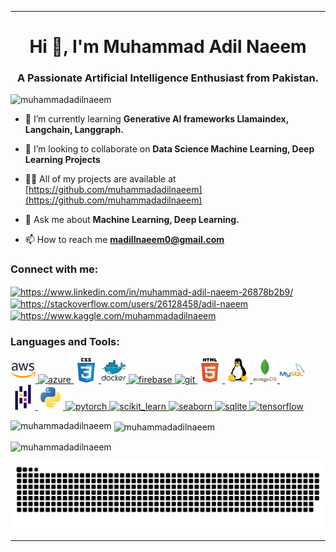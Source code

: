 
-----


<h1 align="center">Hi 👋, I'm Muhammad Adil Naeem</h1>
<h3 align="center">A Passionate Artificial Intelligence Enthusiast from Pakistan.</h3>

<p align="left"> <img src="https://komarev.com/ghpvc/?username=muhammadadilnaeem&label=Profile%20views&color=0e75b6&style=flat" alt="muhammadadilnaeem" /> </p>

- 🌱 I’m currently learning **Generative AI frameworks Llamaindex, Langchain, Langgraph.**

- 👯 I’m looking to collaborate on **Data Science Machine Learning, Deep Learning Projects**

- 👨‍💻 All of my projects are available at [https://github.com/muhammadadilnaeem](https://github.com/muhammadadilnaeem)

- 💬 Ask me about **Machine Learning, Deep Learning.**

- 📫 How to reach me **madillnaeem0@gmail.com**

<h3 align="left">Connect with me:</h3>
<p align="left">
<a href="https://www.linkedin.com/in/muhammad-adil-naeem-26878b2b9/" target="blank"><img align="center" src="https://raw.githubusercontent.com/rahuldkjain/github-profile-readme-generator/master/src/images/icons/Social/linked-in-alt.svg" alt="https://www.linkedin.com/in/muhammad-adil-naeem-26878b2b9/" height="30" width="40" /></a>
<a href="https://stackoverflow.com/users/26128458/adil-naeem" target="blank"><img align="center" src="https://raw.githubusercontent.com/rahuldkjain/github-profile-readme-generator/master/src/images/icons/Social/stack-overflow.svg" alt="https://stackoverflow.com/users/26128458/adil-naeem" height="30" width="40" /></a>
<a href="https://www.kaggle.com/muhammadadilnaeem" target="blank"><img align="center" src="https://raw.githubusercontent.com/rahuldkjain/github-profile-readme-generator/master/src/images/icons/Social/kaggle.svg" alt="https://www.kaggle.com/muhammadadilnaeem" height="30" width="40" /></a>
</p>

<h3 align="left">Languages and Tools:</h3>
<p align="left"> <a href="https://aws.amazon.com" target="_blank" rel="noreferrer"> <img src="https://raw.githubusercontent.com/devicons/devicon/master/icons/amazonwebservices/amazonwebservices-original-wordmark.svg" alt="aws" width="40" height="40"/> </a> <a href="https://azure.microsoft.com/en-in/" target="_blank" rel="noreferrer"> <img src="https://www.vectorlogo.zone/logos/microsoft_azure/microsoft_azure-icon.svg" alt="azure" width="40" height="40"/> </a> <a href="https://www.w3schools.com/css/" target="_blank" rel="noreferrer"> <img src="https://raw.githubusercontent.com/devicons/devicon/master/icons/css3/css3-original-wordmark.svg" alt="css3" width="40" height="40"/> </a> <a href="https://www.docker.com/" target="_blank" rel="noreferrer"> <img src="https://raw.githubusercontent.com/devicons/devicon/master/icons/docker/docker-original-wordmark.svg" alt="docker" width="40" height="40"/> </a> <a href="https://firebase.google.com/" target="_blank" rel="noreferrer"> <img src="https://www.vectorlogo.zone/logos/firebase/firebase-icon.svg" alt="firebase" width="40" height="40"/> </a> <a href="https://git-scm.com/" target="_blank" rel="noreferrer"> <img src="https://www.vectorlogo.zone/logos/git-scm/git-scm-icon.svg" alt="git" width="40" height="40"/> </a> <a href="https://www.w3.org/html/" target="_blank" rel="noreferrer"> <img src="https://raw.githubusercontent.com/devicons/devicon/master/icons/html5/html5-original-wordmark.svg" alt="html5" width="40" height="40"/> </a> <a href="https://www.linux.org/" target="_blank" rel="noreferrer"> <img src="https://raw.githubusercontent.com/devicons/devicon/master/icons/linux/linux-original.svg" alt="linux" width="40" height="40"/> </a> <a href="https://www.mongodb.com/" target="_blank" rel="noreferrer"> <img src="https://raw.githubusercontent.com/devicons/devicon/master/icons/mongodb/mongodb-original-wordmark.svg" alt="mongodb" width="40" height="40"/> </a> <a href="https://www.mysql.com/" target="_blank" rel="noreferrer"> <img src="https://raw.githubusercontent.com/devicons/devicon/master/icons/mysql/mysql-original-wordmark.svg" alt="mysql" width="40" height="40"/> </a> <a href="https://pandas.pydata.org/" target="_blank" rel="noreferrer"> <img src="https://raw.githubusercontent.com/devicons/devicon/2ae2a900d2f041da66e950e4d48052658d850630/icons/pandas/pandas-original.svg" alt="pandas" width="40" height="40"/> </a> <a href="https://www.python.org" target="_blank" rel="noreferrer"> <img src="https://raw.githubusercontent.com/devicons/devicon/master/icons/python/python-original.svg" alt="python" width="40" height="40"/> </a> <a href="https://pytorch.org/" target="_blank" rel="noreferrer"> <img src="https://www.vectorlogo.zone/logos/pytorch/pytorch-icon.svg" alt="pytorch" width="40" height="40"/> </a> <a href="https://scikit-learn.org/" target="_blank" rel="noreferrer"> <img src="https://upload.wikimedia.org/wikipedia/commons/0/05/Scikit_learn_logo_small.svg" alt="scikit_learn" width="40" height="40"/> </a> <a href="https://seaborn.pydata.org/" target="_blank" rel="noreferrer"> <img src="https://seaborn.pydata.org/_images/logo-mark-lightbg.svg" alt="seaborn" width="40" height="40"/> </a> <a href="https://www.sqlite.org/" target="_blank" rel="noreferrer"> <img src="https://www.vectorlogo.zone/logos/sqlite/sqlite-icon.svg" alt="sqlite" width="40" height="40"/> </a> <a href="https://www.tensorflow.org" target="_blank" rel="noreferrer"> <img src="https://www.vectorlogo.zone/logos/tensorflow/tensorflow-icon.svg" alt="tensorflow" width="40" height="40"/> </a> </p>

<p><img align="left" src="https://github-readme-stats.vercel.app/api/top-langs?username=muhammadadilnaeem&show_icons=true&locale=en&layout=compact" alt="muhammadadilnaeem" /></p>

<p>&nbsp;<img align="center" src="https://github-readme-stats.vercel.app/api?username=muhammadadilnaeem&show_icons=true&locale=en" alt="muhammadadilnaeem" /></p>

<p><img align="center" src="https://github-readme-streak-stats.herokuapp.com/?user=muhammadadilnaeem&" alt="muhammadadilnaeem" /></p>


<picture>
  <source media="(prefers-color-scheme: dark)" srcset="https://raw.githubusercontent.com/muhammadadilnaeem/muhammadadilnaeem/output/github-snake-dark.svg" />
  <source media="(prefers-color-scheme: light)" srcset="https://raw.githubusercontent.com/muhammadadilnaeem/muhammadadilnaeem/output/github-snake.svg" />
  <img alt="github-snake" src="https://raw.githubusercontent.com/muhammadadilnaeem/muhammadadilnaeem/output/github-snake.svg" />
</picture>


------
